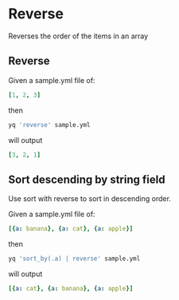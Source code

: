 # Reverse

Reverses the order of the items in an array 

## Reverse
Given a sample.yml file of:
```yaml
[1, 2, 3]
```
then
```bash
yq 'reverse' sample.yml
```
will output
```yaml
[3, 2, 1]
```

## Sort descending by string field
Use sort with reverse to sort in descending order.

Given a sample.yml file of:
```yaml
[{a: banana}, {a: cat}, {a: apple}]
```
then
```bash
yq 'sort_by(.a) | reverse' sample.yml
```
will output
```yaml
[{a: cat}, {a: banana}, {a: apple}]
```

